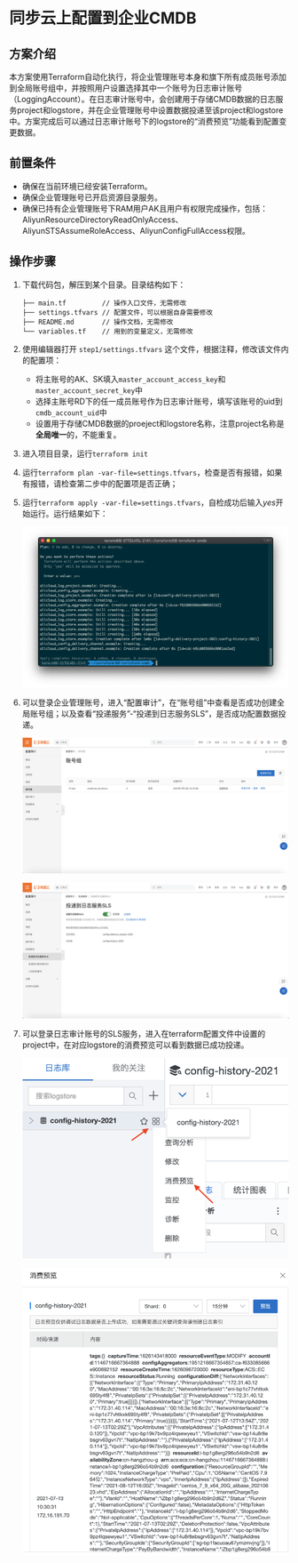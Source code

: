 # 同步云上配置到企业CMDB

## 方案介绍

本方案使用Terraform自动化执行，将企业管理账号本身和旗下所有成员账号添加到全局账号组中，并按照用户设置选择其中一个账号为日志审计账号（LoggingAccount）。在日志审计账号中，会创建用于存储CMDB数据的日志服务project和logstore，并在企业管理账号中设置数据投递至该project和logstore中。方案完成后可以通过日志审计账号下的logstore的“消费预览”功能看到配置变更数据。

## 前置条件

- 确保在当前环境已经安装Terraform。
- 确保企业管理账号已开启资源目录服务。
- 确保已持有企业管理账号下RAM用户AK且用户有权限完成操作，包括：AliyunResourceDirectoryReadOnlyAccess、AliyunSTSAssumeRoleAccess、AliyunConfigFullAccess权限。

## 操作步骤

1. 下载代码包，解压到某个目录。目录结构如下：

   ```
   ├── main.tf         // 操作入口文件，无需修改
   ├── settings.tfvars // 配置文件，可以根据自身需要修改
   ├── README.md       // 操作文档，无需修改
   └── variables.tf    // 用到的变量定义，无需修改
   ```

2. 使用编辑器打开 `step1/settings.tfvars` 这个文件，根据注释，修改该文件内的配置项：

   - 将主账号的AK、SK填入`master_account_access_key`和`master_account_secret_key`中
   - 选择主账号RD下的任一成员账号作为日志审计账号，填写该账号的uid到`cmdb_account_uid`中
   - 设置用于存储CMDB数据的proeject和logstore名称，注意project名称是**全局唯一**的，不能重复。

3. 进入项目目录，运行`terraform init`

4. 运行`terraform plan -var-file=settings.tfvars`，检查是否有报错，如果有报错，请检查第二步中的配置项是否正确；

5. 运行`terraform apply -var-file=settings.tfvars`，自检成功后输入*yes*开始运行。运行结果如下：

   ![CMDB-terraform](../img/CMDB-terraform.png)

6. 可以登录企业管理账号，进入“配置审计”，在“账号组”中查看是否成功创建全局账号组；以及查看“投递服务”-“投递到日志服务SLS”，是否成功配置数据投递。

   ![CMDB-账号组](../img/CMDB-账号组.png)

   ![CMDB-数据投递](../img/CMDB-数据投递.png)

7. 可以登录日志审计账号的SLS服务，进入在terraform配置文件中设置的project中，在对应logstore的消费预览可以看到数据已成功投递。

   ![CMDB-消费预览](../img/CMDB-消费预览.png)

   ![CMDB-消费预览结果](../img/CMDB-消费预览结果.png)

   
